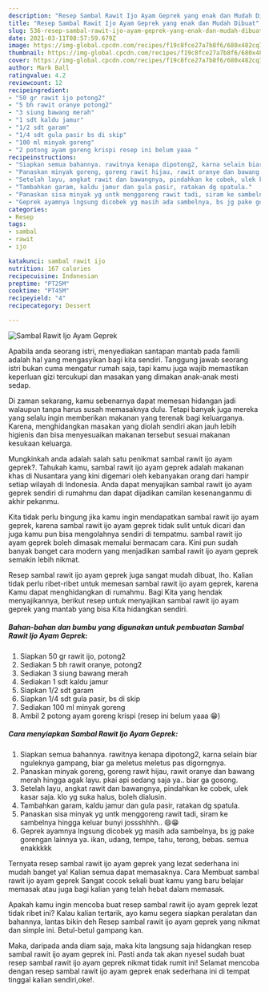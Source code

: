 ```yaml
---
description: "Resep Sambal Rawit Ijo Ayam Geprek yang enak dan Mudah Dibuat"
title: "Resep Sambal Rawit Ijo Ayam Geprek yang enak dan Mudah Dibuat"
slug: 536-resep-sambal-rawit-ijo-ayam-geprek-yang-enak-dan-mudah-dibuat
date: 2021-03-11T08:57:59.679Z
image: https://img-global.cpcdn.com/recipes/f19c8fce27a7b8f6/680x482cq70/sambal-rawit-ijo-ayam-geprek-foto-resep-utama.jpg
thumbnail: https://img-global.cpcdn.com/recipes/f19c8fce27a7b8f6/680x482cq70/sambal-rawit-ijo-ayam-geprek-foto-resep-utama.jpg
cover: https://img-global.cpcdn.com/recipes/f19c8fce27a7b8f6/680x482cq70/sambal-rawit-ijo-ayam-geprek-foto-resep-utama.jpg
author: Mark Ball
ratingvalue: 4.2
reviewcount: 12
recipeingredient:
- "50 gr rawit ijo potong2"
- "5 bh rawit oranye potong2"
- "3 siung bawang merah"
- "1 sdt kaldu jamur"
- "1/2 sdt garam"
- "1/4 sdt gula pasir bs di skip"
- "100 ml minyak goreng"
- "2 potong ayam goreng krispi resep ini belum yaaa "
recipeinstructions:
- "Siapkan semua bahannya. rawitnya kenapa dipotong2, karna selain biar nguleknya gampang, biar ga meletus meletus pas digorngnya."
- "Panaskan minyak goreng, goreng rawit hijau, rawit oranye dan bawang merah hingga agak layu. pkai api sedang saja ya.. biar ga gosong."
- "Setelah layu, angkat rawit dan bawangnya, pindahkan ke cobek, ulek kasar saja. klo yg suka halus, boleh dialusin."
- "Tambahkan garam, kaldu jamur dan gula pasir, ratakan dg spatula."
- "Panaskan sisa minyak yg untk menggoreng rawit tadi, siram ke sambelnya hingga keluar bunyi jossshhhh.. 😄😁"
- "Geprek ayamnya lngsung dicobek yg masih ada sambelnya, bs jg pake gorengan lainnya ya. ikan, udang, tempe, tahu, terong, bebas. semua enakkkkk"
categories:
- Resep
tags:
- sambal
- rawit
- ijo

katakunci: sambal rawit ijo 
nutrition: 167 calories
recipecuisine: Indonesian
preptime: "PT25M"
cooktime: "PT45M"
recipeyield: "4"
recipecategory: Dessert

---
```



![Sambal Rawit Ijo Ayam Geprek](https://img-global.cpcdn.com/recipes/f19c8fce27a7b8f6/680x482cq70/sambal-rawit-ijo-ayam-geprek-foto-resep-utama.jpg)

Apabila anda seorang istri, menyediakan santapan mantab pada famili adalah hal yang mengasyikan bagi kita sendiri. Tanggung jawab seorang istri bukan cuma mengatur rumah saja, tapi kamu juga wajib memastikan keperluan gizi tercukupi dan masakan yang dimakan anak-anak mesti sedap.

Di zaman  sekarang, kamu sebenarnya dapat memesan hidangan jadi walaupun tanpa harus susah memasaknya dulu. Tetapi banyak juga mereka yang selalu ingin memberikan makanan yang terenak bagi keluarganya. Karena, menghidangkan masakan yang diolah sendiri akan jauh lebih higienis dan bisa menyesuaikan makanan tersebut sesuai makanan kesukaan keluarga. 



Mungkinkah anda adalah salah satu penikmat sambal rawit ijo ayam geprek?. Tahukah kamu, sambal rawit ijo ayam geprek adalah makanan khas di Nusantara yang kini digemari oleh kebanyakan orang dari hampir setiap wilayah di Indonesia. Anda dapat menyajikan sambal rawit ijo ayam geprek sendiri di rumahmu dan dapat dijadikan camilan kesenanganmu di akhir pekanmu.

Kita tidak perlu bingung jika kamu ingin mendapatkan sambal rawit ijo ayam geprek, karena sambal rawit ijo ayam geprek tidak sulit untuk dicari dan juga kamu pun bisa mengolahnya sendiri di tempatmu. sambal rawit ijo ayam geprek boleh dimasak memalui bermacam cara. Kini pun sudah banyak banget cara modern yang menjadikan sambal rawit ijo ayam geprek semakin lebih nikmat.

Resep sambal rawit ijo ayam geprek juga sangat mudah dibuat, lho. Kalian tidak perlu ribet-ribet untuk memesan sambal rawit ijo ayam geprek, karena Kamu dapat menghidangkan di rumahmu. Bagi Kita yang hendak menyajikannya, berikut resep untuk menyajikan sambal rawit ijo ayam geprek yang mantab yang bisa Kita hidangkan sendiri.

<!--inarticleads1-->

##### Bahan-bahan dan bumbu yang digunakan untuk pembuatan Sambal Rawit Ijo Ayam Geprek:

1. Siapkan 50 gr rawit ijo, potong2
1. Sediakan 5 bh rawit oranye, potong2
1. Sediakan 3 siung bawang merah
1. Sediakan 1 sdt kaldu jamur
1. Siapkan 1/2 sdt garam
1. Siapkan 1/4 sdt gula pasir, bs di skip
1. Sediakan 100 ml minyak goreng
1. Ambil 2 potong ayam goreng krispi (resep ini belum yaaa 😁)




<!--inarticleads2-->

##### Cara menyiapkan Sambal Rawit Ijo Ayam Geprek:

1. Siapkan semua bahannya. rawitnya kenapa dipotong2, karna selain biar nguleknya gampang, biar ga meletus meletus pas digorngnya.
1. Panaskan minyak goreng, goreng rawit hijau, rawit oranye dan bawang merah hingga agak layu. pkai api sedang saja ya.. biar ga gosong.
1. Setelah layu, angkat rawit dan bawangnya, pindahkan ke cobek, ulek kasar saja. klo yg suka halus, boleh dialusin.
1. Tambahkan garam, kaldu jamur dan gula pasir, ratakan dg spatula.
1. Panaskan sisa minyak yg untk menggoreng rawit tadi, siram ke sambelnya hingga keluar bunyi jossshhhh.. 😄😁
1. Geprek ayamnya lngsung dicobek yg masih ada sambelnya, bs jg pake gorengan lainnya ya. ikan, udang, tempe, tahu, terong, bebas. semua enakkkkk




Ternyata resep sambal rawit ijo ayam geprek yang lezat sederhana ini mudah banget ya! Kalian semua dapat memasaknya. Cara Membuat sambal rawit ijo ayam geprek Sangat cocok sekali buat kamu yang baru belajar memasak atau juga bagi kalian yang telah hebat dalam memasak.

Apakah kamu ingin mencoba buat resep sambal rawit ijo ayam geprek lezat tidak ribet ini? Kalau kalian tertarik, ayo kamu segera siapkan peralatan dan bahannya, lantas bikin deh Resep sambal rawit ijo ayam geprek yang nikmat dan simple ini. Betul-betul gampang kan. 

Maka, daripada anda diam saja, maka kita langsung saja hidangkan resep sambal rawit ijo ayam geprek ini. Pasti anda tak akan nyesel sudah buat resep sambal rawit ijo ayam geprek nikmat tidak rumit ini! Selamat mencoba dengan resep sambal rawit ijo ayam geprek enak sederhana ini di tempat tinggal kalian sendiri,oke!.

